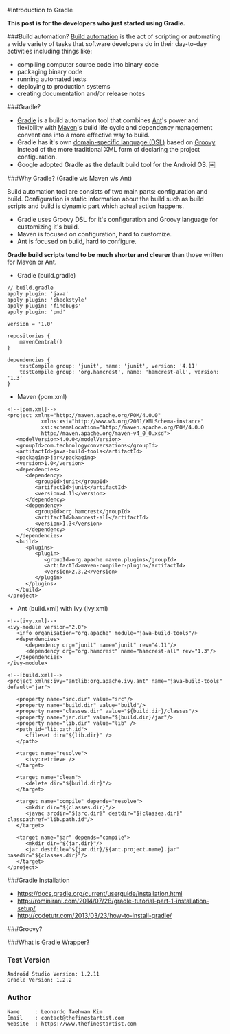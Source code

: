 #Introduction to Gradle

**This post is for the developers who just started using Gradle.**


###Build automation?
[Build automation](http://en.wikipedia.org/wiki/Build_automation) is the act of scripting or automating a wide variety of tasks that software developers do in their day-to-day activities including things like:

   * compiling computer source code into binary code
   * packaging binary code
   * running automated tests
   * deploying to production systems
   * creating documentation and/or release notes

###Gradle?

   * [Gradle](https://gradle.org/) is a build automation tool that combines [Ant](http://en.wikipedia.org/wiki/Apache_Ant)'s power and flexibility with [Maven](http://en.wikipedia.org/wiki/Apache_Maven)'s build life cycle and dependency management conventions into a more effective way to build.
   * Gradle has it's own [domain-specific language (DSL)](http://en.wikipedia.org/wiki/Domain-specific_language) based on [Groovy](http://groovy-lang.org/) instead of the more traditional XML form of declaring the project configuration.
   * Google adopted Gradle as the default build tool for the Android OS.
￼

###Why Gradle? (Gradle v/s Maven v/s Ant)

Build automation tool are consists of two main parts: configuration and build. Configuration is static information about the build such as build scripts and build is dynamic part which actual action happens.
   * Gradle uses Groovy DSL for it's configuration and Groovy language for customizing it's build.
   * Maven is focused on configuration, hard to customize.
   * Ant is focused on build, hard to configure.

**Gradle build scripts tend to be much shorter and clearer** than those written for Maven or Ant.
   * Gradle (build.gradle)
   ```
   // build.gradle
   apply plugin: 'java'
   apply plugin: 'checkstyle'
   apply plugin: 'findbugs'
   apply plugin: 'pmd'

   version = '1.0'

   repositories {
       mavenCentral()
   }

   dependencies {
       testCompile group: 'junit', name: 'junit', version: '4.11'
       testCompile group: 'org.hamcrest', name: 'hamcrest-all', version: '1.3'
   }
   ```

   * Maven (pom.xml)
   ```
   <!--[pom.xml]-->
   <project xmlns="http://maven.apache.org/POM/4.0.0"
              xmlns:xsi="http://www.w3.org/2001/XMLSchema-instance"
              xsi:schemaLocation="http://maven.apache.org/POM/4.0.0
              http://maven.apache.org/maven-v4_0_0.xsd">
      <modelVersion>4.0.0</modelVersion>
      <groupId>com.technologyconversations</groupId>
      <artifactId>java-build-tools</artifactId>
      <packaging>jar</packaging>
      <version>1.0</version>
      <dependencies>
         <dependency>
            <groupId>junit</groupId>
            <artifactId>junit</artifactId>
            <version>4.11</version>
         </dependency>
         <dependency>
            <groupId>org.hamcrest</groupId>
            <artifactId>hamcrest-all</artifactId>
            <version>1.3</version>
         </dependency>
      </dependencies>
      <build>
         <plugins>
            <plugin>
               <groupId>org.apache.maven.plugins</groupId>
               <artifactId>maven-compiler-plugin</artifactId>
               <version>2.3.2</version>
            </plugin>
         </plugins>
      </build>
   </project>
   ```
   * Ant (build.xml) with Ivy (ivy.xml)
   ```
   <!--[ivy.xml]-->
   <ivy-module version="2.0">
      <info organisation="org.apache" module="java-build-tools"/>
      <dependencies>
         <dependency org="junit" name="junit" rev="4.11"/>
         <dependency org="org.hamcrest" name="hamcrest-all" rev="1.3"/>
      </dependencies>
   </ivy-module>

   <!--[build.xml]-->
   <project xmlns:ivy="antlib:org.apache.ivy.ant" name="java-build-tools" default="jar">

      <property name="src.dir" value="src"/>
      <property name="build.dir" value="build"/>
      <property name="classes.dir" value="${build.dir}/classes"/>
      <property name="jar.dir" value="${build.dir}/jar"/>
      <property name="lib.dir" value="lib" />
      <path id="lib.path.id">
         <fileset dir="${lib.dir}" />
      </path>

      <target name="resolve">
         <ivy:retrieve />
      </target>

      <target name="clean">
         <delete dir="${build.dir}"/>
      </target>

      <target name="compile" depends="resolve">
         <mkdir dir="${classes.dir}"/>
         <javac srcdir="${src.dir}" destdir="${classes.dir}" classpathref="lib.path.id"/>
      </target>

      <target name="jar" depends="compile">
         <mkdir dir="${jar.dir}"/>
         <jar destfile="${jar.dir}/${ant.project.name}.jar" basedir="${classes.dir}"/>
      </target>
   </project>
   ```

###Gradle Installation
   * https://docs.gradle.org/current/userguide/installation.html
   * http://rominirani.com/2014/07/28/gradle-tutorial-part-1-installation-setup/
   * http://codetutr.com/2013/03/23/how-to-install-gradle/

###Groovy?

###What is Gradle Wrapper?

### Test Version
    Android Studio Version: 1.2.11
    Gradle Version: 1.2.2

### Author
    Name     : Leonardo Taehwan Kim
    Email    : contact@thefinestartist.com
    Website  : https://www.thefinestartist.com
